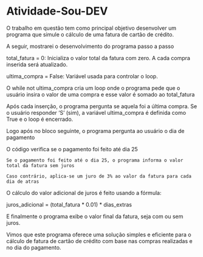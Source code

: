 # Atividade-Sou-DEV

O trabalho em questão tem como principal objetivo desenvolver um programa que simule o cálculo de uma fatura de cartão de crédito.

A seguir, mostrarei o desenvolvimento do programa passo a passo

total_fatura = 0: Inicializa o valor total da fatura com zero. A cada compra inserida será atualizado.

ultima_compra = False: Variável usada para controlar o loop.

O while not ultima_compra cria um loop onde o programa pede que o usuário insira o valor de uma compra e esse valor é somado ao total_fatura

Após cada inserção, o programa pergunta se aquela foi a última compra. Se o usuário responder ‘S’ (sim), a variável  ultima_compra é definida como True e o loop é encerrado.

Logo após no bloco seguinte, o programa pergunta ao usuário o dia de pagamento

O código verifica se o pagamento foi feito até dia 25

    Se o pagamento foi feito até o dia 25, o programa informa o valor total da fatura sem juros
    
    Caso contrário, aplica-se um juro de 3% ao valor da fatura para cada dia de atras 
    
O cálculo do valor adicional de juros é feito usando a fórmula:

juros_adicional  = (total_fatura * 0.01) *  dias_extras

E finalmente o programa exibe o valor  final da fatura, seja com ou sem juros.

Vimos que este programa oferece uma solução simples e eficiente para o cálculo de fatura de cartão de crédito com base nas compras realizadas e no dia do pagamento.

